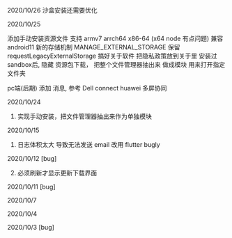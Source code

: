 2020/10/26 
沙盒安装还需要优化 

2020/10/25
<!-- 在更多选项中添加(wifi, bluetooth)打印, 记得map所有非可执行文件 注意编码 -->
添加手动安装资源文件 支持 armv7 arrch64 x86-64 (x64 node 有点问题)
兼容android11 新的存储机制 MANAGE_EXTERNAL_STORAGE 保留requestLegacyExternalStorage 
搞好关于软件  把隐私政策放到关于里
安装过sandbox后, 隐藏 资源包下载，
把整个文件管理器抽出来 做成模块 用来打开指定文件夹

pc端(后期) 添加 消息, 参考 Dell connect huawei 多屏协同


2020/10/24 
1. 实现手动安装，把文件管理器抽出来作为单独模块 
<!-- 1. 图片原, file_item 原尺寸显示 显示缓存缩略图 使用glide解决 -->

2020/10/15 
1. 日志体积太大 导致无法发送 email 改用 flutter bugly
<!-- 2. 剩余容量显示错误 -->

2020/10/12 [bug]
<!-- 1. 缓存leading 导致切换页面 icon 不更新 -->
2. 必须刷新才显示更新下载界面

2020/10/11 [bug]
<!-- 1. 安装应用页需要 滑动两次才能变色 -->

2020/10/7
<!-- 修复加载大尺寸图片 列表奔溃 -->
<!-- 左右滑动整个列表更新问题 -->

2020/10/4
<!-- 静态服务 支持对视频的播放  -->

2020/10/3 [bug]
<!-- 2. 文件左右滑动显示更新弹窗 勾选了不显示也无效 -->
<!-- 3. 注释了些代码 notifyListeners 可能无法刷新 -->
<!-- 4. 优化provider -->